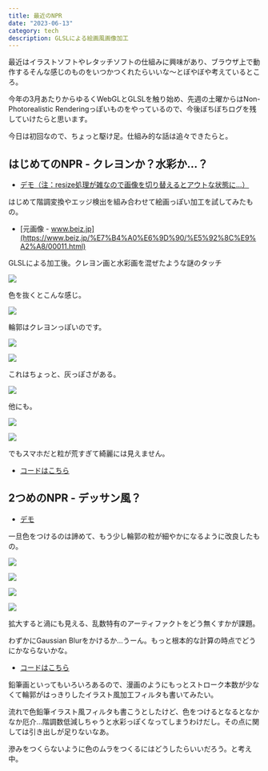 ```yaml
---
title: 最近のNPR
date: "2023-06-13"
category: tech
description: GLSLによる絵画風画像加工
---
```


最近はイラストソフトやレタッチソフトの仕組みに興味があり、ブラウザ上で動作するそんな感じのものをいつかつくれたらいいな〜とぼやぼや考えているところ。

今年の3月あたりからゆるくWebGLとGLSLを触り始め、先週の土曜からはNon-Photorealistic Renderingっぽいものをやっているので、今後ぼちぼちログを残していけたらと思います。

今日は初回なので、ちょっと駆け足。仕組み的な話は追々できたらと。

## はじめてのNPR - クレヨンか？水彩か…？

- [デモ（注：resize処理が雑なので画像を切り替えるとアウトな状態に…）](https://tetracalibers.github.io/webgl-practice-ground/watercolor-pencil-image/)

はじめて階調変換やエッジ検出を組み合わせて絵画っぽい加工を試してみたもの。

- [元画像 - www.beiz.jp](https://www.beiz.jp/%E7%B4%A0%E6%9D%90/%E5%92%8C%E9%A2%A8/00011.html)

GLSLによる加工後。クレヨン画と水彩画を混ぜたような謎のタッチ

![](../../assets/blog/2023-06-13-npr/goldfish-color-1.png)

色を抜くとこんな感じ。

![](../../assets/blog/2023-06-13-npr/goldfish-mono-1.png)

輪郭はクレヨンっぽいのです。

![](../../assets/blog/2023-06-13-npr/tomixy-color-1.png)

![](../../assets/blog/2023-06-13-npr/mountain-mono-1.png)

これはちょっと、灰っぽさがある。

![](../../assets/blog/2023-06-13-npr/mountain-color-1.png)

他にも。

![](../../assets/blog/2023-06-13-npr/leaves-mono-1.png)

![](../../assets/blog/2023-06-13-npr/leaves-color-1.png)

でもスマホだと粒が荒すぎて綺麗には見えません。

- [コードはこちら](https://github.com/tetracalibers/webgl-practice-ground/tree/main/src/canvas/watercolor-pencil-image)

## 2つめのNPR - デッサン風？

- [デモ](https://tetracalibers.github.io/webgl-practice-ground/gray-pencil-image/)

一旦色をつけるのは諦めて、もう少し輪郭の粒が細やかになるように改良したもの。

![](../../assets/blog/2023-06-13-npr/goldfish-mono-2.png)

![](../../assets/blog/2023-06-13-npr/mountain-mono-2.png)

![](../../assets/blog/2023-06-13-npr/leaves-mono-2.png)

![](../../assets/blog/2023-06-13-npr/cat-mono-1.png)

拡大すると渦にも見える、乱数特有のアーティファクトをどう無くすかが課題。

わずかにGaussian Blurをかけるか…うーん。もっと根本的な計算の時点でどうにかならないかな。

- [コードはこちら](https://github.com/tetracalibers/webgl-practice-ground/tree/main/src/canvas/gray-pencil-image)

鉛筆画といってもいろいろあるので、漫画のようにもっとストローク本数が少なくて輪郭がはっきりしたイラスト風加工フィルタも書いてみたい。

流れで色鉛筆イラスト風フィルタも書こうとしたけど、色をつけるとなるとなかなか厄介…階調数低減しちゃうと水彩っぽくなってしまうわけだし。その点に関しては引き出しが足りないなあ。

滲みをつくらないように色のムラをつくるにはどうしたらいいだろう。と考え中。
